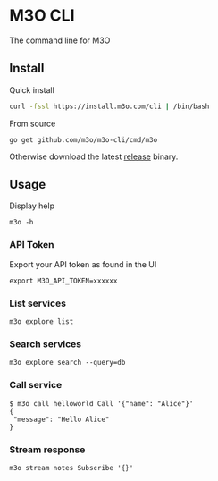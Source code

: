 # M3O CLI

The command line for M3O

## Install

Quick install

```sh
curl -fssl https://install.m3o.com/cli | /bin/bash
```

From source

```
go get github.com/m3o/m3o-cli/cmd/m3o
```

Otherwise download the latest [release](https://github.com/m3o/m3o-cli/releases/latest) binary.

## Usage

Display help

```
m3o -h
```

### API Token

Export your API token as found in the UI

```
export M3O_API_TOKEN=xxxxxx
```

### List services

```
m3o explore list
```

### Search services

```
m3o explore search --query=db
```

### Call service

```
$ m3o call helloworld Call '{"name": "Alice"}'
{
 "message": "Hello Alice"
}
```

### Stream response

```
m3o stream notes Subscribe '{}'
```


